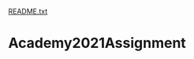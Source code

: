 [README.txt](https://github.com/Klokabell/Academy2021Assignment/files/7035866/README.txt)
# Academy2021Assignment
